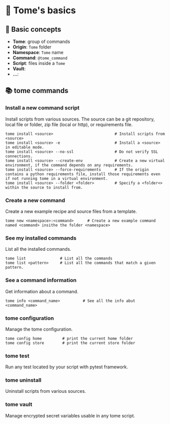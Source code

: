 # 📖 Tome's basics

## 📝 Basic concepts

- **Tome**: group of commands
- **Origin**: `Tome` folder
- **Namespace**: `Tome` name
- **Command**: `@tome_command`
- **Script**: files inside a `Tome`
- **Vault**:
- **...**:

## 📚 tome commands

### Install a new command script

Install scripts from various sources. The source can be a git repository, local file or folder, zip file (local or http), or requirements file.

    tome install <source>                           # Install scripts from <source>
    tome install <source> -e                        # Install a <source> in editable mode.
    tome install <source> --no-ssl                  # Do not verify SSL connections.
    tome install <source> --create-env              # Create a new virtual environment, if the command depends on any requirements.
    tome install <source> --force-requirements      # If the origin contains a python requirements file, install those requirements even if not running tome in a virtual environment.
    tome install <source> --folder <folder>         # Specify a <folder<> within the source to install from.

### Create a new command

Create a new example recipe and source files from a template.

    tome new <namespace>:<command>      # Create a new example command named <command> insithe the folder <namespace>

### See my installed commands

List all the installed commands.

    tome list               # List all the commands
    tome list <pattern>     # List all the commands that match a given pattern.

### See a command information

Get information about a command.

    tome info <command_name>          # See all the info abut <command_name>

### tome configuration

Manage the tome configuration.

    tome config home         # print the current home folder
    tome config store        # print the current store folder

### tome test          

Run any test located by your script with pytest framework.

### tome uninstall

Uninstall scripts from various sources.

### tome vault      

Manage encrypted secret variables usable in any tome script.